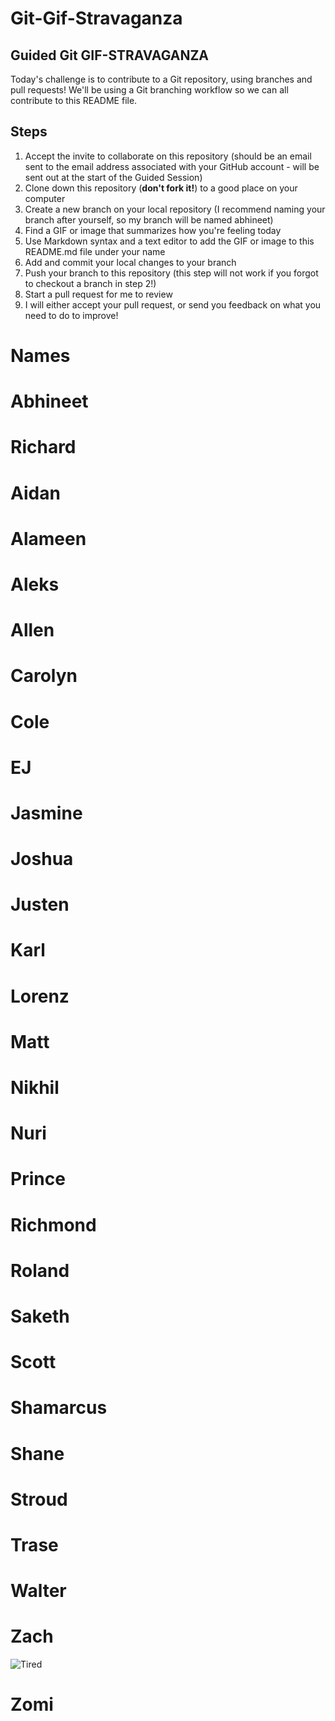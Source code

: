 # Git-Gif-Stravaganza

## Guided Git GIF-STRAVAGANZA 
Today's challenge is to contribute to a Git repository, using branches and pull requests! We'll be using a Git branching workflow so we can all contribute to this README file.

## Steps
1. Accept the invite to collaborate on this repository (should be an email sent to the email address associated with your GitHub account - will be sent out at the start of the Guided Session)
2. Clone down this repository (**don't fork it!**) to a good place on your computer
3. Create a new branch on your local repository (I recommend naming your branch after yourself, so my branch will be named abhineet)
4. Find a GIF or image that summarizes how you're feeling today
5. Use Markdown syntax and a text editor to add the GIF or image to this README.md file under your name
6. Add and commit your local changes to your branch
7. Push your branch to this repository (this step will not work if you forgot to checkout a branch in step 2!)
8. Start a pull request for me to review
9. I will either accept your pull request, or send you feedback on what you need to do to improve!

# Names
# Abhineet



# Richard



# Aidan



# Alameen



# Aleks



# Allen



# Carolyn



# Cole



# EJ



# Jasmine



# Joshua



# Justen



# Karl



# Lorenz



# Matt



# Nikhil



# Nuri



# Prince



# Richmond



# Roland



# Saketh



# Scott



# Shamarcus



# Shane



# Stroud



# Trase



# Walter



# Zach
![Tired](https://media.giphy.com/media/2wYrkKvETbAwWAM4Gy/giphy.gif)


# Zomi



